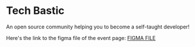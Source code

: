 [//]: <> (README.md file for Tech Bastic website)
# Tech Bastic
An open source community helping you to become a self-taught developer! <br>

Here's the link to the figma file of the event page: [FIGMA FILE](https://www.figma.com/design/TeOGumCcJ5T1GYRvPo0wIB/TechBastic?node-id=0-1&t=EFNxbOaUl23CTlRY-1)
